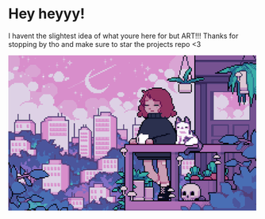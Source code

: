 
# Hey heyyy! 

I havent the slightest idea of what youre here for but ART!!!
Thanks for stopping by tho and make sure to star the projects repo <3


![Logo](https://github.com/romemasters/romemasters/blob/main/02fe627668f0f9b589ad1d3b01ac6000.gif?raw=true)

